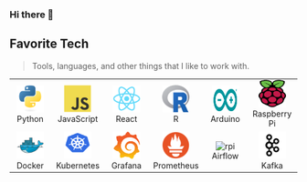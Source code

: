### Hi there 👋


<h2 align="left" id="macropower-tech">Favorite Tech</h2>

> Tools, languages, and other things that I like to work with.

<table>
  <tr>
    <td align="center" width="96">
      <a>
        <img src="./img/python-original.svg" width="48" height="48" alt="Python" />
      </a>
      <br>Python
    </td>
    <td align="center" width="96">
      <a>
        <img src="./img/javascript-original.svg" width="48" height="48" alt="JavaScript" />
      </a>
      <br>JavaScript
    </td>
    <td align="center" width="96">
      <a>
        <img src="./img/react-original.svg" width="48" height="48" alt="React" />
      </a>
      <br>React
    </td>
    <td align="center" width="96">
      <a>
        <img src="./img/Rlogo.svg" width="48" height="48" alt="R" />
      </a>
      <br>R
    </td>
    <td align="center" width="96">
      <a>
        <img src="./img/arduino.png" width="48" height="48" alt="arduino" />
      </a>
      <br>Arduino
    </td>
    <td align="center" width="96">
      <a>
        <img src="./img/RPi-Logo-SCREEN.png" width="48" height="48" alt="rpi" />
      </a>
      <br>Raspberry Pi
    </td>
  <tr>
    <td align="center" width="96"> 
      <a>
        <img src="./img/docker-original.svg" width="48" height="48" alt="Docker" />
      </a>
      <br>Docker
    </td>
    <td align="center" width="96">
      <a>
        <img src="https://raw.githubusercontent.com/cncf/artwork/master/projects/kubernetes/icon/color/kubernetes-icon-color.svg" width="48" height="48" alt="Kubernetes" />
      </a>
      <br>Kubernetes
    </td>
    <td align="center" width="96">
      <a>
        <img src="https://raw.githubusercontent.com/grafana/grafana/master/public/img/grafana_icon.svg" width="48" height="48" alt="Grafana" />
      </a>
      <br>Grafana
    </td>
    <td align="center" width="96">
      <a>
        <img src="https://github.com/cncf/artwork/blob/master/projects/prometheus/icon/color/prometheus-icon-color.svg" width="48" height="48" alt="Prometheus" />
      </a>
      <br>Prometheus
    </td>
    <td align="center" width="96">
      <a>
        <img src="https://airflow.apache.org/docs/apache-airflow/stable/_images/pin_large.png" width="48" height="48" alt="rpi" />
      </a>
      <br>Airflow
    </td>
    <td align="center" width="96">
      <a>
        <img src="./img/kafka-logo-no-text.png" width="48" height="48" alt="kafka" />
      </a>
      <br>Kafka
    </td>
  </tr>
</table>